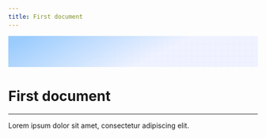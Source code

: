 ```yaml
---
title: First document
---
```


![Demo background](../../assets/demo-image-3.png)

# First document

---

Lorem ipsum dolor sit amet, consectetur adipiscing elit.

